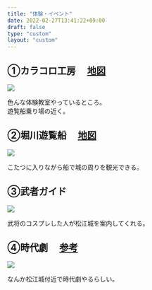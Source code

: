 ```yaml
---
title: "体験・イベント"
date: 2022-02-27T13:41:22+09:00
draft: false
type: "custom"
layout: "custom"
---
```


<div class="info_box clearfix">
<section class="info">
    <h2><span>①カラコロ工房　</span>
		<a target=blank href="https://goo.gl/maps/HWnzQP9od1KqWUSm6">地図</a>
	</h2>
	<img class="picture" src="/img/karakoro.png"></img>
	<p>色んな体験教室やっているところ。<br>
	遊覧船乗り場の近く。</p>
</section>

<section class="info">
    <h2><span>②堀川遊覧船　</span>
		<a target=blank href="https://goo.gl/maps/zUFJs3bzRNtccxTr5">地図</a>
	</h2>
	<img class="picture" src="/img/horikawa.png"></img>
	<p>こたつに入りながら船で城の周りを観光できる。</p>
</section>

<section class="info">
    <h2><span>③武者ガイド　</span>
	</h2>
	<img class="picture" src="/img/musya.png"></img>
	<p>武将のコスプレした人が松江城を案内してくれる。</p>
</section>

<section class="info">
    <h2><span>④時代劇　</span>
    	<a target=blank href="https://www.kankou-matsue.jp/omoshiro/season/sakuratomusha">参考</a>
	</h2>
	<img class="picture" src="/img/geki.png"></img>
	<p>なんか松江城付近で時代劇やるらしい。</p>
</section>

</div>